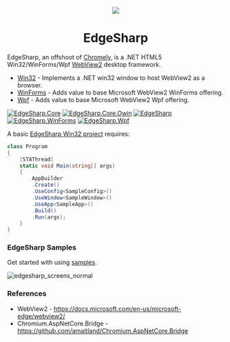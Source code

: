 <p align="center"><img src="https://github.com/edgesharp/EdgeSharp/blob/main/src/EdgeSharp.Core/edgesharp.png?raw=true" /></p>
<h1 align="center">EdgeSharp</h1>

EdgeSharp, an offshoot of [Chromely](https://github.com/chromelyapps/Chromely), is a .NET HTML5 Win32/WinForms/Wpf [WebView2](https://docs.microsoft.com/en-us/microsoft-edge/webview2/) desktop framework. 

- [Win32](https://github.com/edgesharp/EdgeSharp/tree/main/src/EdgeSharp) - Implements a .NET win32 window to host WebView2 as a browser.
- [WinForms](https://github.com/edgesharp/EdgeSharp/tree/main/src/EdgeSharp.WinForms) - Adds value to base Microsoft WebView2 WinForms offering.
- [Wpf](https://github.com/edgesharp/EdgeSharp/tree/main/src/EdgeSharp.Wpf) - Adds value to base Microsoft WebView2 Wpf offering.



[![EdgeSharp.Core](http://img.shields.io/nuget/vpre/EdgeSharp.Core.svg?style=flat&label=EdgeSharp.Core)](https://www.nuget.org/packages/EdgeSharp.Core)
[![EdgeSharp.Core.Owin](http://img.shields.io/nuget/vpre/EdgeSharp.Core.Owin.svg?style=flat&label=EdgeSharp.Core.Owin)](https://www.nuget.org/packages/EdgeSharp.Core.Owin)
[![EdgeSharp](http://img.shields.io/nuget/vpre/EdgeSharp.svg?style=flat&label=EdgeSharp)](https://www.nuget.org/packages/EdgeSharp)
[![EdgeSharp.WinForms](http://img.shields.io/nuget/vpre/EdgeSharp.WinForms.svg?style=flat&label=EdgeSharp.WinForms)](https://www.nuget.org/packages/EdgeSharp.WinForms)
[![EdgeSharp.Wpf](http://img.shields.io/nuget/vpre/EdgeSharp.Wpf.svg?style=flat&label=EdgeSharp.Wpf)](https://www.nuget.org/packages/EdgeSharp.Wpf)

A basic [EdgeSharp Win32 project](https://github.com/edgesharp/EdgeSharp.Samples/tree/main/win-32/EdgeSharp.Sample) requires:

````csharp
class Program
{
    [STAThread]
    static void Main(string[] args)
    {
        AppBuilder
        .Create()
        .UseConfig<SampleConfig>()
        .UseWindow<SampleWindow>()
        .UseApp<SampleApp>()
        .Build()
        .Run(args);
    }
}
````

### EdgeSharp Samples 
Get started with using [samples](https://github.com/edgesharp/EdgeSharp.Samples). 

![edgesharp_screens_normal](https://user-images.githubusercontent.com/18384207/124758111-4115ba80-defc-11eb-8837-6fac14421fd4.gif)


### References
* WebView2 - https://docs.microsoft.com/en-us/microsoft-edge/webview2/
* Chromium.AspNetCore.Bridge - https://github.com/amaitland/Chromium.AspNetCore.Bridge
